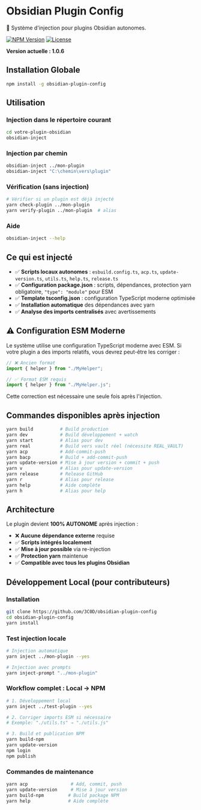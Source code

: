 # Obsidian Plugin Config

🎯 Système d'injection pour plugins Obsidian autonomes.

[![NPM Version](https://img.shields.io/npm/v/obsidian-plugin-config)](https://www.npmjs.com/package/obsidian-plugin-config)
[![License](https://img.shields.io/npm/l/obsidian-plugin-config)](LICENSE)

**Version actuelle : 1.0.6**

## Installation Globale

```bash
npm install -g obsidian-plugin-config
```

## Utilisation

### Injection dans le répertoire courant

```bash
cd votre-plugin-obsidian
obsidian-inject
```

### Injection par chemin

```bash
obsidian-inject ../mon-plugin
obsidian-inject "C:\chemin\vers\plugin"
```

### Vérification (sans injection)

```bash
# Vérifier si un plugin est déjà injecté
yarn check-plugin ../mon-plugin
yarn verify-plugin ../mon-plugin  # alias
```

### Aide

```bash
obsidian-inject --help
```

## Ce qui est injecté

- ✅ **Scripts locaux autonomes** : `esbuild.config.ts`, `acp.ts`, `update-version.ts`, `utils.ts`, `help.ts`, `release.ts`
- ✅ **Configuration package.json** : scripts, dépendances, protection yarn obligatoire, `"type": "module"` pour ESM
- ✅ **Template tsconfig.json** : configuration TypeScript moderne optimisée
- ✅ **Installation automatique** des dépendances avec yarn
- ✅ **Analyse des imports centralisés** avec avertissements

## ⚠️ Configuration ESM Moderne

Le système utilise une configuration TypeScript moderne avec ESM. Si votre plugin a des imports relatifs, vous devrez peut-être les corriger :

```typescript
// ❌ Ancien format
import { helper } from "./MyHelper";

// ✅ Format ESM requis
import { helper } from "./MyHelper.js";
```

Cette correction est nécessaire une seule fois après l'injection.

## Commandes disponibles après injection

```bash
yarn build          # Build production
yarn dev            # Build développement + watch
yarn start          # Alias pour dev
yarn real           # Build vers vault réel (nécessite REAL_VAULT)
yarn acp            # Add-commit-push
yarn bacp           # Build + add-commit-push
yarn update-version # Mise à jour version + commit + push
yarn v              # Alias pour update-version
yarn release        # Release GitHub
yarn r              # Alias pour release
yarn help           # Aide complète
yarn h              # Alias pour help
```

## Architecture

Le plugin devient **100% AUTONOME** après injection :

- ❌ **Aucune dépendance externe** requise
- ✅ **Scripts intégrés localement**
- ✅ **Mise à jour possible** via re-injection
- ✅ **Protection yarn** maintenue
- ✅ **Compatible avec tous les plugins Obsidian**

## Développement Local (pour contributeurs)

### Installation

```bash
git clone https://github.com/3C0D/obsidian-plugin-config
cd obsidian-plugin-config
yarn install
```

### Test injection locale

```bash
# Injection automatique
yarn inject ../mon-plugin --yes

# Injection avec prompts
yarn inject-prompt "../mon-plugin"
```

### Workflow complet : Local → NPM

```bash
# 1. Développement local
yarn inject ../test-plugin --yes

# 2. Corriger imports ESM si nécessaire
# Exemple: "./utils.ts" → "./utils.js"

# 3. Build et publication NPM
yarn build-npm
yarn update-version
npm login
npm publish
```

### Commandes de maintenance

```bash
yarn acp                # Add, commit, push
yarn update-version     # Mise à jour version
yarn build-npm         # Build package NPM
yarn help              # Aide complète
```
